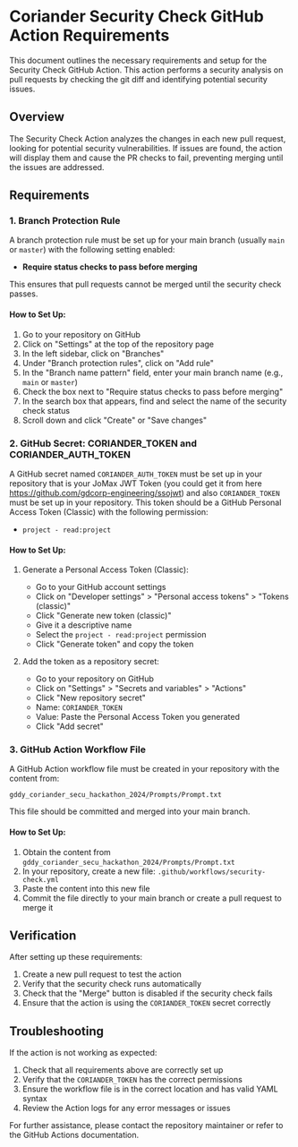 # Coriander Security Check GitHub Action Requirements

This document outlines the necessary requirements and setup for the Security Check GitHub Action. This action performs a security analysis on pull requests by checking the git diff and identifying potential security issues.

## Overview

The Security Check Action analyzes the changes in each new pull request, looking for potential security vulnerabilities. If issues are found, the action will display them and cause the PR checks to fail, preventing merging until the issues are addressed.

## Requirements

### 1. Branch Protection Rule

A branch protection rule must be set up for your main branch (usually `main` or `master`) with the following setting enabled:

- **Require status checks to pass before merging**

This ensures that pull requests cannot be merged until the security check passes.

#### How to Set Up:

1. Go to your repository on GitHub
2. Click on "Settings" at the top of the repository page
3. In the left sidebar, click on "Branches"
4. Under "Branch protection rules", click on "Add rule"
5. In the "Branch name pattern" field, enter your main branch name (e.g., `main` or `master`)
6. Check the box next to "Require status checks to pass before merging"
7. In the search box that appears, find and select the name of the security check status
8. Scroll down and click "Create" or "Save changes"

### 2. GitHub Secret: CORIANDER_TOKEN and CORIANDER_AUTH_TOKEN

A GitHub secret named `CORIANDER_AUTH_TOKEN` must be set up in your repository that is your JoMax JWT Token (you could get it from here https://github.com/gdcorp-engineering/ssojwt) and also `CORIANDER_TOKEN` must be set up in your repository. This token should be a GitHub Personal Access Token (Classic) with the following permission:

- `project - read:project`

#### How to Set Up:

1. Generate a Personal Access Token (Classic):
   - Go to your GitHub account settings
   - Click on "Developer settings" > "Personal access tokens" > "Tokens (classic)"
   - Click "Generate new token (classic)"
   - Give it a descriptive name
   - Select the `project - read:project` permission
   - Click "Generate token" and copy the token

2. Add the token as a repository secret:
   - Go to your repository on GitHub
   - Click on "Settings" > "Secrets and variables" > "Actions"
   - Click "New repository secret"
   - Name: `CORIANDER_TOKEN`
   - Value: Paste the Personal Access Token you generated
   - Click "Add secret"

### 3. GitHub Action Workflow File

A GitHub Action workflow file must be created in your repository with the content from:

`gddy_coriander_secu_hackathon_2024/Prompts/Prompt.txt`

This file should be committed and merged into your main branch.

#### How to Set Up:

1. Obtain the content from `gddy_coriander_secu_hackathon_2024/Prompts/Prompt.txt`
2. In your repository, create a new file: `.github/workflows/security-check.yml`
3. Paste the content into this new file
4. Commit the file directly to your main branch or create a pull request to merge it

## Verification

After setting up these requirements:

1. Create a new pull request to test the action
2. Verify that the security check runs automatically
3. Check that the "Merge" button is disabled if the security check fails
4. Ensure that the action is using the `CORIANDER_TOKEN` secret correctly

## Troubleshooting

If the action is not working as expected:

1. Check that all requirements above are correctly set up
2. Verify that the `CORIANDER_TOKEN` has the correct permissions
3. Ensure the workflow file is in the correct location and has valid YAML syntax
4. Review the Action logs for any error messages or issues

For further assistance, please contact the repository maintainer or refer to the GitHub Actions documentation.
